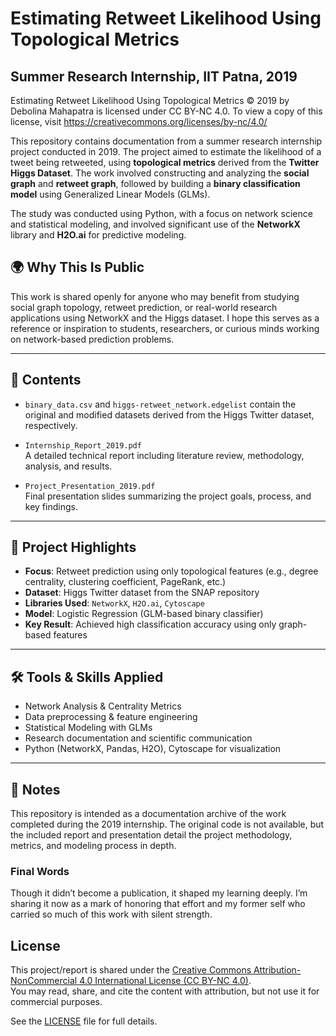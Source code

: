 # Estimating Retweet Likelihood Using Topological Metrics 
## Summer Research Internship, IIT Patna, 2019

Estimating Retweet Likelihood Using Topological Metrics  © 2019 by Debolina Mahapatra is licensed under CC BY-NC 4.0. 
To view a copy of this license, visit https://creativecommons.org/licenses/by-nc/4.0/

This repository contains documentation from a summer research internship project conducted in 2019. The project aimed to estimate the likelihood of a tweet being retweeted, using **topological metrics** derived from the **Twitter Higgs Dataset**. The work involved constructing and analyzing the **social graph** and **retweet graph**, followed by building a **binary classification model** using Generalized Linear Models (GLMs).

The study was conducted using Python, with a focus on network science and statistical modeling, and involved significant use of the **NetworkX** library and **H2O.ai** for predictive modeling.

## 🌍 Why This Is Public

This work is shared openly for anyone who may benefit from studying social graph topology, retweet prediction, or real-world research applications using NetworkX and the Higgs dataset. I hope this serves as a reference or inspiration to students, researchers, or curious minds working on network-based prediction problems.

---

## 📁 Contents

- `binary_data.csv` and `higgs-retweet_network.edgelist` contain the original and modified datasets derived from the Higgs Twitter dataset, respectively.

- `Internship_Report_2019.pdf`  
  A detailed technical report including literature review, methodology, analysis, and results.

- `Project_Presentation_2019.pdf`  
  Final presentation slides summarizing the project goals, process, and key findings.

---

## 🧠 Project Highlights

- **Focus**: Retweet prediction using only topological features (e.g., degree centrality, clustering coefficient, PageRank, etc.)
- **Dataset**: Higgs Twitter dataset from the SNAP repository
- **Libraries Used**: `NetworkX`, `H2O.ai`, `Cytoscape`
- **Model**: Logistic Regression (GLM-based binary classifier)
- **Key Result**: Achieved high classification accuracy using only graph-based features

---

## 🛠 Tools & Skills Applied

- Network Analysis & Centrality Metrics  
- Data preprocessing & feature engineering  
- Statistical Modeling with GLMs  
- Research documentation and scientific communication  
- Python (NetworkX, Pandas, H2O), Cytoscape for visualization

---

## 📌 Notes

This repository is intended as a documentation archive of the work completed during the 2019 internship. The original code is not available, but the included report and presentation detail the project methodology, metrics, and modeling process in depth.

### Final Words

Though it didn’t become a publication, it shaped my learning deeply. 
I’m sharing it now as a mark of honoring that effort and my former self who carried so much of this work with silent strength.

## License

This project/report is shared under the [Creative Commons Attribution-NonCommercial 4.0 International License (CC BY-NC 4.0)](https://creativecommons.org/licenses/by-nc/4.0/).  
You may read, share, and cite the content with attribution, but not use it for commercial purposes.

See the [LICENSE](./LICENSE) file for full details.

